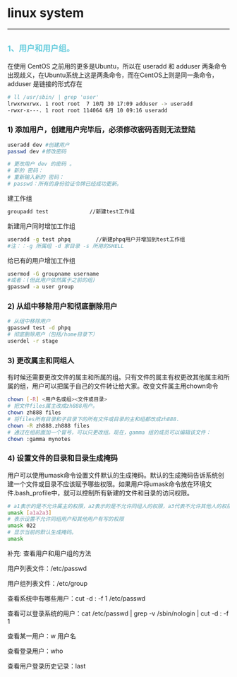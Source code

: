 # **linux system**

---

## <font color="#66ccdd" size="4"> 1、用户和用户组。</font>

在使用 CentOS 之前用的更多是Ubuntu，所以在 useradd 和 adduser 两条命令出现歧义，在Ubuntu系统上这是两条命令，而在CentOS上则是同一条命令，adduser 是链接的形式存在

```sh
# ll /usr/sbin/ | grep 'user'
lrwxrwxrwx. 1 root root  7 10月 30 17:09 adduser -> useradd
-rwxr-x---. 1 root root 114064 6月 10 09:16 useradd
```

### 1) 添加用户，创建用户完毕后，必须修改密码否则无法登陆

```sh
useradd dev #创建用户
passwd dev #修改密码

# 更改用户 dev 的密码 。
# 新的 密码：
# 重新输入新的 密码：
# passwd：所有的身份验证令牌已经成功更新。
```

建工作组
```sh
groupadd test             //新建test工作组
```

新建用户同时增加工作组
```sh
useradd -g test phpq        //新建phpq用户并增加到test工作组
#注：：-g 所属组 -d 家目录 -s 所用的SHELL
```

给已有的用户增加工作组
```sh
usermod -G groupname username
#或者：(但此用户依然属于之前的组)
gpasswd -a user group
```

### 2) 从组中移除用户和彻底删除用户
```sh
# 从组中移除用户
gpasswd test -d phpq
# 彻底删除用户（包括/home目录下）
userdel -r stage
```

### 3) 更改属主和同组人

有时候还需要更改文件的属主和所属的组。只有文件的属主有权更改其他属主和所属的组，用户可以把属于自己的文件转让给大家。改变文件属主用chown命令

```sh
chown [-R] <用户名或组><文件或目录>
# 把文件files属主改成zh888用户。
chown zh888 files
# 将files所有目录和子目录下的所有文件或目录的主和组都改成zh888.
chown -R zh888.zh888 files
# 通过在组前面加一个冒号，可以只更改组。现在，gamma 组的成员可以编辑该文件：
chown :gamma mynotes
```

### 4) 设置文件的目录和目录生成掩码

用户可以使用umask命令设置文件默认的生成掩码。默认的生成掩码告诉系统创建一个文件或目录不应该赋予哪些权限。如果用户将umask命令放在环境文件.bash_profile中，就可以控制所有新建的文件和目录的访问权限。

```sh
# a1表示的是不允许属主的权限，a2表示的是不允许同组人的权限，a3代表不允许其他人的权限。
umask [a1a2a3]
# 表示设置不允许同组用户和其他用户有写的权限
umask 022
# 显示当前的默认生成掩码。
umask
```

补充: 查看用户和用户组的方法


用户列表文件：/etc/passwd

用户组列表文件：/etc/group

查看系统中有哪些用户：cut -d : -f 1 /etc/passwd

查看可以登录系统的用户：cat /etc/passwd | grep -v /sbin/nologin | cut -d : -f 1

查看某一用户：w 用户名

查看登录用户：who

查看用户登录历史记录：last


